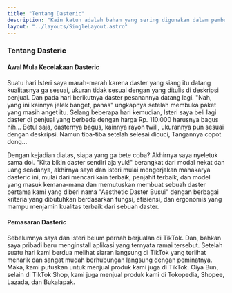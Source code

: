 ```yaml
---
title: "Tentang Dasteric"
description: "Kain katun adalah bahan yang sering digunakan dalam pembuatan pakaian sehari-hari. Banyak orang beranggapan bahwa kain katun adalah yang paling nyaman untuk dipakai sehari-hari."
layout: "../layouts/SingleLayout.astro"
---
```


### Tentang Dasteric

#### Awal Mula Kecelakaan Dasteric

Suatu hari Isteri saya marah-marah karena daster yang siang itu datang kualitasnya ga sesuai, ukuran tidak sesuai dengan yang ditulis di deskripsi penjual.
Dan pada hari berikutnya daster pesanannya datang lagi. "Nah, yang ini kainnya jelek banget, panas" ungkapnya setelah membuka paket yang masih anget itu.
Selang beberapa hari kemudian, Isteri saya beli lagi daster di penjual yang berbeda dengan harga Rp. 110.000 harusnya bagus nih... Betul saja, dasternya bagus, kainnya rayon twill, ukurannya pun sesuai dengan deskripsi. Namun tiba-tiba setelah selesai dicuci, Tangannya copot dong... 

Dengan kejadian diatas, siapa yang ga bete coba? Akhirnya saya nyeletuk sama doi. "Kita bikin daster sendiri aja yuk!" berangkat dari modal nekat dan uang seadanya, akhirnya saya dan isteri mulai mengerjakan mahakarya dasteric ini, mulai dari mencari kain terbaik, penjahit terbaik, dan model yang masuk kemana-mana dan memutuskan membuat sebuah daster pertama kami yang diberi nama "Aesthetic Daster Busui" dengan berbagai kriteria yang dibutuhkan berdasarkan fungsi, efisiensi, dan ergonomis yang mampu menjamin kualitas terbaik dari sebuah daster.

#### Pemasaran Dasteric

Sebelumnya saya dan isteri belum pernah berjualan di TikTok. Dan, bahkan saya pribadi baru menginstall aplikasi yang ternyata ramai tersebut. Setelah suatu hari kami berdua melihat siaran langsung di TikTok yang terlihat menarik dan sangat mudah berhubungan langsung dengan peminatnya. Maka, kami putuskan untuk menjual produk kami juga di TikTok. Oiya Bun, selain di TikTok Shop, kami juga menjual produk kami di Tokopedia, Shopee, Lazada, dan Bukalapak.

